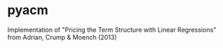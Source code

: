 # pyacm
Implementation of "Pricing the Term Structure with Linear Regressions" from Adrian, Crump &amp; Moench (2013)
